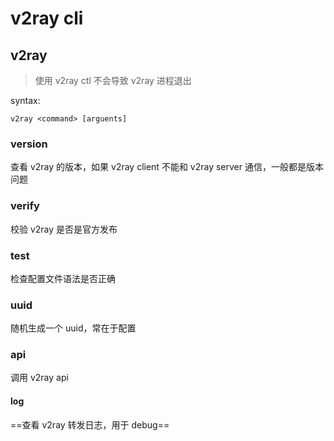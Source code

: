 # v2ray cli

## v2ray

> 使用 v2ray ctl 不会导致 v2ray 进程退出

syntax:

`v2ray <command> [arguents]`

### version

查看 v2ray 的版本，如果 v2ray client 不能和 v2ray server 通信，一般都是版本问题

### verify

校验 v2ray 是否是官方发布

### test

检查配置文件语法是否正确

### uuid

随机生成一个 uuid，常在于配置

### api

调用 v2ray api

#### log

==查看 v2ray 转发日志，用于 debug==







